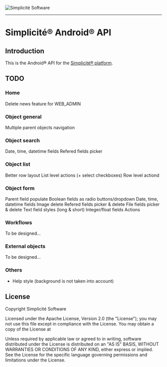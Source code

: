 ![Simplicit&eacute; Software](https://www.simplicite.io/resources/logos/logo250.png)
***

Simplicit&eacute;&reg; Android&reg; API
=======================================

Introduction
------------

This is the Android&reg; API for the [Simplicit&eacute;&reg; platform](http://www.simplicitesoftware.com).

TODO
----

### Home

Delete news feature for WEB_ADMIN

### Object general

Multiple parent objects navigation

### Object search

Date, time, datetime fields
Refered fields picker

### Object list

Better row layout
List level actions (+ select checkboxes)
Row level actiond

### Object form

Parent field populate
Boolean fields as radio buttons/dropdown
Date, time, datetime fields
Image delete
Refered fields picker & delete
File fields picker & delete
Text field styles (long & short)
Integer/float fields
Actions

### Workflows

To be designed...

### External objects

To be designed...

### Others

- Help style  (background is not taken into account)

License
-------

Copyright Simplicit&eacute; Software

Licensed under the Apache License, Version 2.0 (the "License");
you may not use this file except in compliance with the License.
You may obtain a copy of the License at

[](http://www.apache.org/licenses/LICENSE-2.0)

Unless required by applicable law or agreed to in writing, software
distributed under the License is distributed on an "AS IS" BASIS,
WITHOUT WARRANTIES OR CONDITIONS OF ANY KIND, either express or implied.
See the License for the specific language governing permissions and
limitations under the License.

